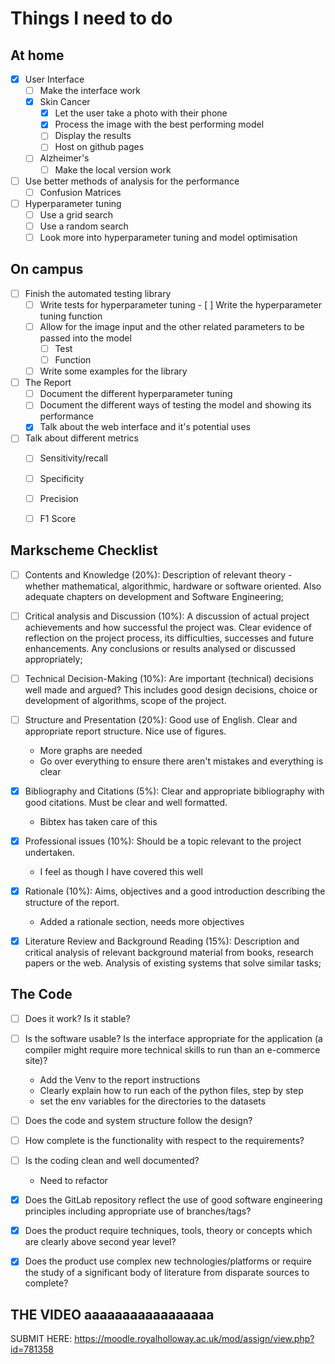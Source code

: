 # Things I need to do

## At home

- [x] User Interface
  - [ ] Make the interface work
  - [x] Skin Cancer
    - [x] Let the user take a photo with their phone
    - [x] Process the image with the best performing model
    - [ ] Display the results
    - [ ] Host on github pages
  - [ ] Alzheimer's
    - [ ] Make the local version work
- [ ] Use better methods of analysis for the performance
  - [ ] Confusion Matrices
- [ ] Hyperparameter tuning
	- [ ] Use a grid search
	- [ ] Use a random search
	- [ ] Look more into hyperparameter tuning and model optimisation

## On campus

- [ ] Finish the automated testing library
  - [ ] Write tests for hyperparameter tuning
		- [ ] Write the hyperparameter tuning function
  - [ ] Allow for the image input and the other related parameters to be passed into the model
    - [ ] Test
    - [ ] Function
  - [ ] Write some examples for the library
- [ ] The Report
  - [ ] Document the different hyperparameter tuning
  - [ ] Document the different ways of testing the model and showing its performance
  - [x] Talk about the web interface and it's potential uses
- [ ] Talk about different metrics
  - [ ] Sensitivity/recall
  - [ ] Specificity
  - [ ] Precision
  - [ ] F1 Score



## Markscheme Checklist


- [ ] Contents and Knowledge (20%): Description of relevant theory - whether mathematical, algorithmic, hardware or software oriented. Also adequate chapters on development and Software Engineering;
- [ ] Critical analysis and Discussion (10%): A discussion of actual project achievements and how successful the project was. Clear evidence of reflection on the project process, its difficulties, successes and future enhancements. Any conclusions or results analysed or discussed appropriately;
- [ ] Technical Decision-Making (10%): Are important (technical) decisions well made and argued? This includes good design decisions, choice or development of algorithms, scope of the project.
- [ ] Structure and Presentation (20%): Good use of English. Clear and appropriate report structure. Nice use of figures.
  - More graphs are needed
  - Go over everything to ensure there aren't mistakes and everything is clear
- [x] Bibliography and Citations (5%): Clear and appropriate bibliography with good citations. Must be clear and well formatted.
  - Bibtex has taken care of this
- [x] Professional issues (10%): Should be a topic relevant to the project undertaken.
  -  I feel as though I have covered this well

- [x] Rationale (10%): Aims, objectives and a good introduction describing the structure of the report.
  - Added a rationale section, needs more objectives
- [x] Literature Review and Background Reading (15%): Description and critical analysis of relevant background material from books, research papers or the web. Analysis of existing systems that solve similar tasks;

## The Code

 - [ ] Does it work? Is it stable?
 - [ ] Is the software usable? Is the interface appropriate for the application (a compiler might require more technical skills to run than an e-commerce site)?
   - Add the Venv to the report instructions
   - Clearly explain how to run each of the python files, step by step
   - set the env variables for the directories to the datasets  
 - [ ] Does the code and system structure follow the design?
 - [ ] How complete is the functionality with respect to the requirements?
 - [ ] Is the coding clean and well documented?
   - Need to refactor
 - [x] Does the GitLab repository reflect the use of good software engineering principles including appropriate use of branches/tags?
 - [x] Does the product require techniques, tools, theory or concepts which are clearly above second year level?
 - [x] Does the product use complex new technologies/platforms or require the study of a significant body of literature from disparate sources to complete?



## THE VIDEO aaaaaaaaaaaaaaaaa

SUBMIT HERE: https://moodle.royalholloway.ac.uk/mod/assign/view.php?id=781358